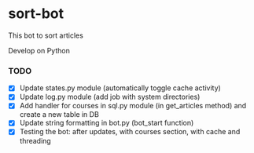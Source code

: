 # sort-bot
This bot to sort articles

Develop on Python

### TODO

- [x] Update states.py module (automatically toggle cache activity)
- [x] Update log.py module (add job with system directories)
- [x] Add handler for courses in sql.py module (in get_articles method) and create a new table in DB
- [x] Update string formatting in bot.py (bot_start function)
- [x] Testing the bot: after updates, with courses section, with cache and threading
